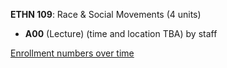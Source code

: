 **ETHN 109**: Race & Social Movements (4 units)

- **A00** (Lecture) (time and location TBA) by staff

[Enrollment numbers over time](./ETHN109.tsv)
